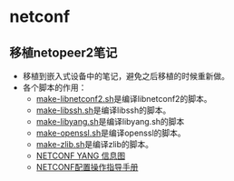 # netconf
## 移植netopeer2笔记<br>

* 移植到嵌入式设备中的笔记，避免之后移植的时候重新做。
* 各个脚本的作用：
  * [make-libnetconf2.sh](https://github.com/kuailedeluojie-sudo/netconf/blob/master/make-libnetconf2.sh)是编译libnetconf2的脚本。
  * [make-libssh.sh](https://github.com/kuailedeluojie-sudo/netconf/blob/master/make-libssh.sh)是编译libssh的脚本。
  * [make-libyang.sh](https://github.com/kuailedeluojie-sudo/netconf/blob/master/make-libyang.sh)是编译libyang.sh的脚本
  * [make-openssl.sh](https://github.com/kuailedeluojie-sudo/netconf/blob/master/make-openssl.sh)是编译openssl的脚本。
  * [make-zlib.sh](https://github.com/kuailedeluojie-sudo/netconf/blob/master/make-zlib.sh)是编译zlib的脚本。
   * [NETCONF YANG 信息图](https://github.com/kuailedeluojie-sudo/netconf/blob/master/doc/NETCONF%20YANG%20%E4%BF%A1%E6%81%AF%E5%9B%BE.pdf)
   * [NETCONF配置操作指导手册](https://github.com/kuailedeluojie-sudo/netconf/blob/master/doc/NETCONF%E9%85%8D%E7%BD%AE%E6%93%8D%E4%BD%9C%E6%8C%87%E5%AF%BC%E6%89%8B%E5%86%8C.pdf)
